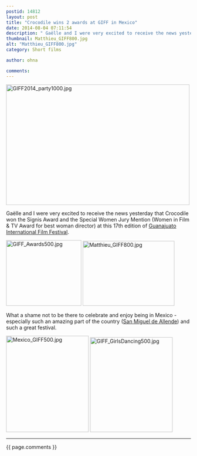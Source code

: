 ```yaml
---
postid: 14812
layout: post
title: "Crocodile wins 2 awards at GIFF in Mexico"
date: 2014-08-04 07:11:54
description: " Gaëlle and I were very excited to receive the news yesterday that Crocodile won the Signis Award and the Special Women Jury Mention (Women in Film &amp; TV Award for best woman director) at this 17th edition of Guanajuato&#8230;"
thumbnail: Matthieu_GIFF800.jpg
alt: "Matthieu_GIFF800.jpg"
category: Short films

author: ohna

comments:
---
```


<p><a href="{{ site.baseurl }}/assets_c/2014/08/GIFF2014_party1000-946.html" onclick="window.open('{{ site.baseurl }}/assets_c/2014/08/GIFF2014_party1000-946.html','popup','width=1000,height=658,scrollbars=no,resizable=no,toolbar=no,directories=no,location=no,menubar=no,status=no,left=0,top=0'); return false"><img src="{{ site.baseurl }}/assets_c/2014/08/GIFF2014_party1000-thumb-500x329-946.jpg" width="500" height="329" alt="GIFF2014_party1000.jpg" class="mt-image-none" style="" /></a></p>

<p>Gaëlle and I were very excited to receive the news yesterday that Crocodile won the Signis Award and the Special Women Jury Mention (Women in Film &amp; TV Award for best woman director) at this 17th edition of <a href="http://www.guanajuatofilmfestival.com/">Guanajuato International Film Festival</a>. </p>

<p><a href="{{ site.baseurl }}/assets_c/2014/08/GIFF_Awards500-955.html" onclick="window.open('{{ site.baseurl }}/assets_c/2014/08/GIFF_Awards500-955.html','popup','width=500,height=437,scrollbars=no,resizable=no,toolbar=no,directories=no,location=no,menubar=no,status=no,left=0,top=0'); return false"><img src="{{ site.baseurl }}/assets_c/2014/08/GIFF_Awards500-thumb-205x179-955.jpg" width="205" height="179" alt="GIFF_Awards500.jpg" class="mt-image-none" style="" /></a> <a href="{{ site.baseurl }}/assets_c/2014/08/Matthieu_GIFF800-958.html" onclick="window.open('{{ site.baseurl }}/assets_c/2014/08/Matthieu_GIFF800-958.html','popup','width=800,height=568,scrollbars=no,resizable=no,toolbar=no,directories=no,location=no,menubar=no,status=no,left=0,top=0'); return false"><img src="{{ site.baseurl }}/assets_c/2014/08/Matthieu_GIFF800-thumb-250x177-958.jpg" width="250" height="177" alt="Matthieu_GIFF800.jpg" class="mt-image-none" style="" /></a></p>

<p>What a shame not to be there to celebrate and enjoy being in Mexico - especially such an amazing part of the country (<a href="http://en.wikipedia.org/wiki/San_Miguel_de_Allende">San Miguel de Allende</a>) and such a great festival.</p>

<p><a href="{{ site.baseurl }}/assets_c/2014/08/Mexico_GIFF500-949.html" onclick="window.open('{{ site.baseurl }}/assets_c/2014/08/Mexico_GIFF500-949.html','popup','width=500,height=585,scrollbars=no,resizable=no,toolbar=no,directories=no,location=no,menubar=no,status=no,left=0,top=0'); return false"><img src="{{ site.baseurl }}/assets_c/2014/08/Mexico_GIFF500-thumb-225x263-949.jpg" width="225" height="263" alt="Mexico_GIFF500.jpg" class="mt-image-none" style="" /></a> <a href="{{ site.baseurl }}/assets_c/2014/08/GIFF_GirlsDancing500-952.html" onclick="window.open('{{ site.baseurl }}/assets_c/2014/08/GIFF_GirlsDancing500-952.html','popup','width=500,height=577,scrollbars=no,resizable=no,toolbar=no,directories=no,location=no,menubar=no,status=no,left=0,top=0'); return false"><img src="{{ site.baseurl }}/assets_c/2014/08/GIFF_GirlsDancing500-thumb-225x259-952.jpg" width="225" height="259" alt="GIFF_GirlsDancing500.jpg" class="mt-image-none" style="" /></a></p>

<hr>

{{ page.comments }}


